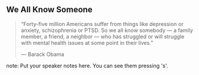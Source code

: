 ##  We All Know Someone

> “Forty-five million Americans suffer from things like depression or
> anxiety, schizophrenia or PTSD. So we all know somebody — a family
> member, a friend, a neighbor — who has struggled or will struggle
> with mental health issues at some point in their lives.”
>
> &mdash; Barack Obama


note:
    Put your speaker notes here.
    You can see them pressing 's'.
